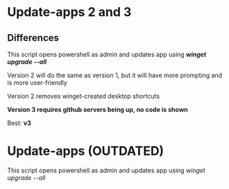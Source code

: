 # Update-apps 2 and 3

## Differences

This script opens powershell as admin and updates app using **_winget upgrade --all_**

Version 2 will do the same as version 1, but it will have more prompting and is more user-friendly

Version 2 removes winget-created desktop shortcuts

**Version 3 requires github servers being up, no code is shown**

Best: **v3**

# Update-apps (OUTDATED)

This script opens powershell as admin and updates app using _winget upgrade --all_
